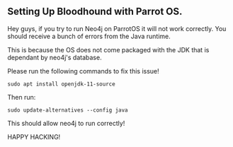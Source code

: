 ## Setting Up Bloodhound with Parrot OS.

Hey guys, if you try to run Neo4j on ParrotOS it will not work correctly. You should receive a bunch of errors from the Java runtime.

This is because the OS does not come packaged with the JDK that is dependant by neo4j's database.

Please run the following commands to fix this issue!

```sudo apt install openjdk-11-source```

Then run:

```sudo update-alternatives --config java```

This should allow neo4j to run correctly!


HAPPY HACKING!
